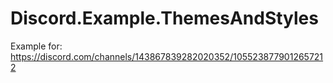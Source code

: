 # Discord.Example.ThemesAndStyles

Example for: https://discord.com/channels/143867839282020352/1055238779012657212

